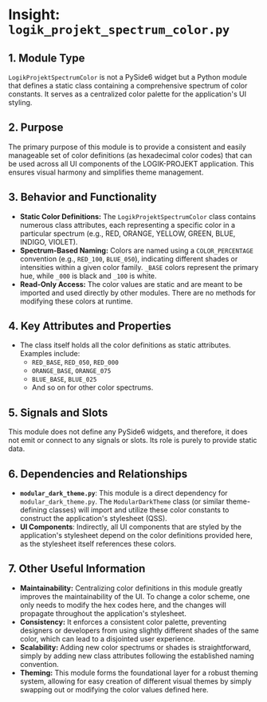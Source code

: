 # Insight: `logik_projekt_spectrum_color.py`

## 1. Module Type

`LogikProjektSpectrumColor` is not a PySide6 widget but a Python module that defines a static class containing a comprehensive spectrum of color constants. It serves as a centralized color palette for the application's UI styling.

## 2. Purpose

The primary purpose of this module is to provide a consistent and easily manageable set of color definitions (as hexadecimal color codes) that can be used across all UI components of the LOGIK-PROJEKT application. This ensures visual harmony and simplifies theme management.

## 3. Behavior and Functionality

- **Static Color Definitions:** The `LogikProjektSpectrumColor` class contains numerous class attributes, each representing a specific color in a particular spectrum (e.g., RED, ORANGE, YELLOW, GREEN, BLUE, INDIGO, VIOLET).
- **Spectrum-Based Naming:** Colors are named using a `COLOR_PERCENTAGE` convention (e.g., `RED_100`, `BLUE_050`), indicating different shades or intensities within a given color family. `_BASE` colors represent the primary hue, while `_000` is black and `_100` is white.
- **Read-Only Access:** The color values are static and are meant to be imported and used directly by other modules. There are no methods for modifying these colors at runtime.

## 4. Key Attributes and Properties

- The class itself holds all the color definitions as static attributes. Examples include:
  - `RED_BASE`, `RED_050`, `RED_000`
  - `ORANGE_BASE`, `ORANGE_075`
  - `BLUE_BASE`, `BLUE_025`
  - And so on for other color spectrums.

## 5. Signals and Slots

This module does not define any PySide6 widgets, and therefore, it does not emit or connect to any signals or slots. Its role is purely to provide static data.

## 6. Dependencies and Relationships

- **`modular_dark_theme.py`**: This module is a direct dependency for `modular_dark_theme.py`. The `ModularDarkTheme` class (or similar theme-defining classes) will import and utilize these color constants to construct the application's stylesheet (QSS).
- **UI Components**: Indirectly, all UI components that are styled by the application's stylesheet depend on the color definitions provided here, as the stylesheet itself references these colors.

## 7. Other Useful Information

- **Maintainability:** Centralizing color definitions in this module greatly improves the maintainability of the UI. To change a color scheme, one only needs to modify the hex codes here, and the changes will propagate throughout the application's stylesheet.
- **Consistency:** It enforces a consistent color palette, preventing designers or developers from using slightly different shades of the same color, which can lead to a disjointed user experience.
- **Scalability:** Adding new color spectrums or shades is straightforward, simply by adding new class attributes following the established naming convention.
- **Theming:** This module forms the foundational layer for a robust theming system, allowing for easy creation of different visual themes by simply swapping out or modifying the color values defined here.